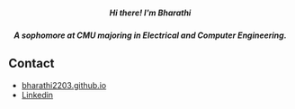 <h5 align="center">Hi there! I'm Bharathi</h5>
<h5 align="center">A sophomore at CMU majoring in Electrical and Computer Engineering. </h5>

## Contact
- [bharathi2203.github.io](https://bharathi2203.github.io/)
- [Linkedin](https://www.linkedin.com/in/b-sridhar)

